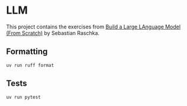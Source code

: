 # LLM

This project contains the exercises from [Build a Large LAnguage Model (From Scratch)](https://github.com/rasbt/LLMs-from-scratch) by Sebastian Raschka.

## Formatting

```
uv run ruff format
```

## Tests

```
uv run pytest
```
